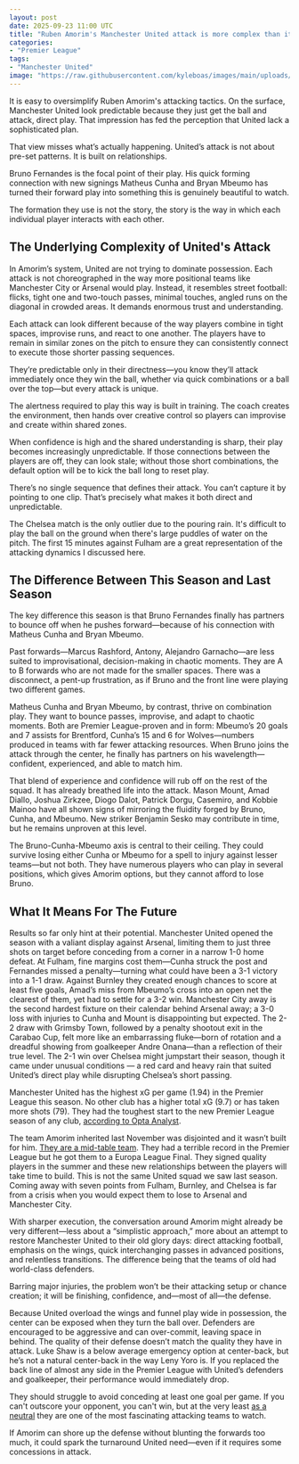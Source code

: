```yaml
---
layout: post
date: 2025-09-23 11:00 UTC
title: "Ruben Amorim's Manchester United attack is more complex than it looks"
categories:
- "Premier League"
tags:
- "Manchester United"
image: "https://raw.githubusercontent.com/kyleboas/images/main/uploads/2025/09/22/Image-22Sep2025_09:34:45.png"
---
```


It is easy to oversimplify Ruben Amorim's attacking tactics. On the surface, Manchester United look predictable because they just get the ball and attack, direct play. That impression has fed the perception that United lack a sophisticated plan.

<!---more--->

That view misses what’s actually happening. United’s attack is not about pre-set patterns. It is built on relationships.

Bruno Fernandes is the focal point of their play. His quick forming connection with new signings Matheus Cunha and Bryan Mbeumo has turned their forward play into something this is genuinely beautiful to watch.

The formation they use is not the story, the story is the way in which each individual player interacts with each other.

## The Underlying Complexity of United's Attack

In Amorim’s system, United are not trying to dominate possession. Each attack is not choreographed in the way more positional teams like Manchester City or Arsenal would play. Instead, it resembles street football: flicks, tight one and two-touch passes, minimal touches, angled runs on the diagonal in crowded areas. It demands enormous trust and understanding.

Each attack can look different because of the way players combine in tight spaces, improvise runs, and react to one another. The players have to remain in similar zones on the pitch to ensure they can consistently connect to execute those shorter passing sequences.

They’re predictable only in their directness—you know they’ll attack immediately once they win the ball, whether via quick combinations or a ball over the top—but every attack is unique.

The alertness required to play this way is built in training. The coach creates the environment, then hands over creative control so players can improvise and create within shared zones.

When confidence is high and the shared understanding is sharp, their play becomes increasingly unpredictable. If those connections between the players are off, they can look stale; without those short combinations, the default option will be to kick the ball long to reset play. 

There’s no single sequence that defines their attack. You can’t capture it by pointing to one clip. That’s precisely what makes it both direct and unpredictable.

The Chelsea match is the only outlier due to the pouring rain. It's difficult to play the ball on the ground when there's large puddles of water on the pitch. The first 15 minutes against Fulham are a great representation of the attacking dynamics I discussed here.

##  The Difference Between This Season and Last Season

The key difference this season is that Bruno Fernandes finally has partners to bounce off when he pushes forward—because of his connection with Matheus Cunha and Bryan Mbeumo.

Past forwards—Marcus Rashford, Antony, Alejandro Garnacho—are less suited to improvisational, decision-making in chaotic moments. They are A to B forwards who are not made for the smaller spaces. There was a disconnect, a pent-up frustration, as if Bruno and the front line were playing two different games.

Matheus Cunha and Bryan Mbeumo, by contrast, thrive on combination play. They want to bounce passes, improvise, and adapt to chaotic moments.  Both are Premier League-proven and in form: Mbeumo’s 20 goals and 7 assists for Brentford, Cunha’s 15 and 6 for Wolves—numbers produced in teams with far fewer attacking resources. When Bruno joins the attack through the center, he finally has partners on his wavelength—confident, experienced, and able to match him.

That blend of experience and confidence will rub off on the rest of the squad. It has already breathed life into the attack. Mason Mount, Amad Diallo, Joshua Zirkzee, Diogo Dalot, Patrick Dorgu, Casemiro, and Kobbie Mainoo have all shown signs of mirroring the fluidity forged by Bruno, Cunha, and Mbeumo. New striker Benjamin Sesko may contribute in time, but he remains unproven at this level.

The Bruno-Cunha-Mbeumo axis is central to their ceiling. They could survive losing either Cunha or Mbeumo for a spell to injury against lesser teams—but not both. They have numerous players who can play in several positions, which gives Amorim options, but they cannot afford to lose Bruno.

## What It Means For The Future

Results so far only hint at their potential. Manchester United opened the season with a valiant display against Arsenal, limiting them to just three shots on target before conceding from a corner in a narrow 1-0 home defeat. At Fulham, fine margins cost them—Cunha struck the post and Fernandes missed a penalty—turning what could have been a 3-1 victory into a 1-1 draw. Against Burnley they created enough chances to score at least five goals, Amad’s miss from Mbeumo’s cross into an open net the clearest of them, yet had to settle for a 3-2 win. Manchester City away is the second hardest fixture on their calendar behind Arsenal away; a 3-0 loss with injuries to Cunha and Mount is disappointing but expected. The 2-2 draw with Grimsby Town, followed by a penalty shootout exit in the Carabao Cup, felt more like an embarrassing fluke—born of rotation and a dreadful showing from goalkeeper Andre Onana—than a reflection of their true level. The 2-1 win over Chelsea might jumpstart their season, though it came under unusual conditions — a red card and heavy rain that suited United’s direct play while disrupting Chelsea’s short passing.

Manchester United has the highest xG per game (1.94) in the Premier League this season. No other club has a higher total xG (9.7) or has taken more shots (79). They had the toughest start to the new Premier League season of any club, [according to Opta Analyst](https://theanalyst.com/articles/premier-league-fixtures-2025-26-toughest-easiest-starts).

The team Amorim inherited last November was disjointed and it wasn’t built for him. [They are a mid-table team](https://www.elevenify.com/p/2526-05-the-amorim-decision). They had a terrible record in the Premier League but he got them to a Europa League Final. They signed quality players in the summer and these new relationships between the players will take time to build. This is not the same United squad we saw last season. Coming away with seven points from Fulham, Burnley, and Chelsea is far from a crisis when you would expect them to lose to Arsenal and Manchester City.

With sharper execution, the conversation around Amorim might already be very different—less about a “simplistic approach,” more about an attempt to restore Manchester United to their old glory days: direct attacking football, emphasis on the wings, quick interchanging passes in advanced positions, and relentless transitions. The difference being that the teams of old had world-class defenders.

Barring major injuries, the problem won’t be their attacking setup or chance creation; it will be finishing, confidence, and—most of all—the defense.

Because United overload the wings and funnel play wide in possession, the center can be exposed when they turn the ball over. Defenders are encouraged to be aggressive and can over-commit, leaving space in behind. The quality of their defense doesn’t match the quality they have in attack. Luke Shaw is a below average emergency option at center-back, but he’s not a natural center-back in the way Leny Yoro is. If you replaced the back line of almost any side in the Premier League with United’s defenders and goalkeeper, their performance would immediately drop. 

They should struggle to avoid conceding at least one goal per game. If you can't outscore your opponent, you can't win, but at the very least [as a neutral](https://tacticsjournal.com/2025/08/28/being-a-neutral/) they are one of the most fascinating attacking teams to watch.

If Amorim can shore up the defense without blunting the forwards too much, it could spark the turnaround United need—even if it requires some concessions in attack.
